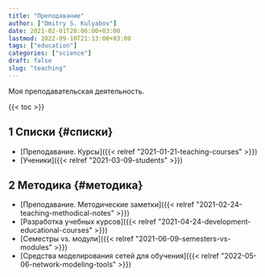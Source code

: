```yaml
---
title: "Преподавание"
author: ["Dmitry S. Kulyabov"]
date: 2021-02-01T20:06:00+03:00
lastmod: 2022-09-10T21:13:00+03:00
tags: ["education"]
categories: ["science"]
draft: false
slug: "teaching"
---
```


Моя преподавательская деятельность.

<!--more-->

{{< toc >}}


## <span class="section-num">1</span> Списки {#списки}

-   [Преподавание. Курсы]({{< relref "2021-01-21-teaching-courses" >}})
-   [Ученики]({{< relref "2021-03-09-students" >}})


## <span class="section-num">2</span> Методика {#методика}

-   [Преподавание. Методические заметки]({{< relref "2021-02-24-teaching-methodical-notes" >}})
-   [Разработка учебных курсов]({{< relref "2021-04-24-development-educational-courses" >}})
-   [Семестры vs. модули]({{< relref "2021-06-09-semesters-vs-modules" >}})
-   [Средства моделирования сетей для обучения]({{< relref "2022-05-06-network-modeling-tools" >}})
